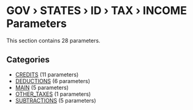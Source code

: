 # GOV › STATES › ID › TAX › INCOME Parameters

This section contains 28 parameters.

## Categories

- [CREDITS](credits/index.md) (11 parameters)
- [DEDUCTIONS](deductions/index.md) (6 parameters)
- [MAIN](main/index.md) (5 parameters)
- [OTHER_TAXES](other_taxes/index.md) (1 parameters)
- [SUBTRACTIONS](subtractions/index.md) (5 parameters)
